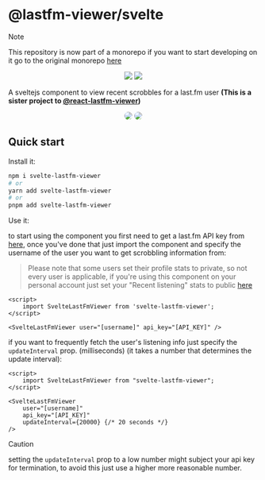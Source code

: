 # @lastfm-viewer/svelte

> [!NOTE]
> This repository is now part of a monorepo if you want to start developing on it go to the original monorepo [here](https://github.com/ZOASR/lastfm-viewer)

<p align="center" >
<a href="https://npm.io/package/svelte-lastfm-viewer"><img src="https://img.shields.io/badge/maintained%20with-npm-cc00ff.svg?style=for-the-badge&logo=npm" ></a>
<a href="https://www.npmjs.com/package/svelte-lastfm-viewer" alt="svelte-lastfm-viewer(npm)">
<img src="https://img.shields.io/npm/dt/svelte-lastfm-viewer?style=for-the-badge&logo=npm&logoColor=red&label=svelte-lastfm-viewer" /></a>
</p>

A sveltejs component to view recent scrobbles for a last.fm user **(This is a sister project to <a href="https://github.com/ZOASR/react-lastfm-viewer">@react-lastfm-viewer</a>)**

<p align="center">
  <img src="https://github.com/ZOASR/svelte-lastfm-viewer/blob/main/images/Preview_1.png" style="border-radius: 10px"/>
  <img src="https://github.com/ZOASR/svelte-lastfm-viewer/blob/main/images/Preview_2.png" style="border-radius: 10px"/>
</p>

## Quick start

Install it:

```bash
npm i svelte-lastfm-viewer
# or
yarn add svelte-lastfm-viewer
# or
pnpm add svelte-lastfm-viewer
```

Use it:

to start using the component you first need to get a last.fm API key from [here](https://www.last.fm/api), once you've done that just import the component and specify the username of the user you want to get scrobbling information from:

> Please note that some users set their profile stats to private, so not every user is applicable, if you're using this component on your personal account just set your "Recent listening" stats to public [here](https://www.last.fm/settings/privacy)

```svelte
<script>
	import SvelteLastFmViewer from 'svelte-lastfm-viewer';
</script>

<SvelteLastFmViewer user="[username]" api_key="[API_KEY]" />
```

if you want to frequently fetch the user's listening info just specify the `updateInterval` prop. (milliseconds) (it takes a number that determines the update interval):

```svelte
<script>
	import SvelteLastFmViewer from "svelte-lastfm-viewer";
</script>

<SvelteLastFmViewer
	user="[username]"
	api_key="[API_KEY]"
	updateInterval={20000} {/* 20 seconds */}
/>
```

> [!CAUTION]
> setting the `updateInterval` prop to a low number might subject your api key for termination, to avoid this just use a higher more reasonable number.
